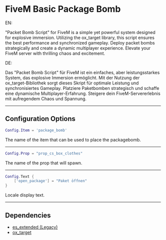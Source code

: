 # FiveM Basic Package Bomb

EN: 

"Packet Bomb Script" for FiveM is a simple yet powerful system designed for explosive immersion. Utilizing the ox_target library, this script ensures the best performance and synchronized gameplay. Deploy packet bombs strategically and create a dynamic multiplayer experience. Elevate your FiveM server with thrilling chaos and excitement.


DE: 

Das "Packet Bomb Script" für FiveM ist ein einfaches, aber leistungsstarkes System, das explosive Immersion ermöglicht. Mit der Nutzung der ox_target-Bibliothek sorgt dieses Skript für optimale Leistung und synchronisiertes Gameplay. Platziere Paketbomben strategisch und schaffe eine dynamische Multiplayer-Erfahrung. Steigere dein FiveM-Servererlebnis mit aufregendem Chaos und Spannung.

---

## Configuration Options

```lua
Config.Item = 'package_bomb'
```
The name of the item that can be used to place the packagebomb.

---

```lua
Config.Prop = "prop_cs_box_clothes"
```
The name of the prop that will spawn.

---

```lua
Config.Text {
    ['open_package'] = "Paket öffnen"
}
```
Locale display text. 

---

## Dependencies

- [es_extended (Legacy)](https://github.com/esx-framework/esx_core/releases/tag/1.9.4)
- [ox_target](https://github.com/overextended/ox_target/releases/tag/v1.9.2)